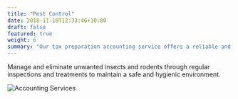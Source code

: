 ```yaml
---
title: "Pest Control"
date: 2018-11-18T12:33:46+10:00
draft: false
featured: true
weight: 6
summary: "Our tax preparation accounting service offers a reliable and efficient solution for individuals and businesses seeking expert assistance in managing their tax obligations."
---
```


Manage and eliminate unwanted insects and rodents through regular inspections and treatments to maintain a safe and hygienic environment.

![Accounting Services](/images/austin-distel-nGc5RT2HmF0-unsplash.jpg)
